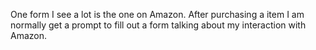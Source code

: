 One form I see a lot is the one on Amazon. After purchasing a item I am normally get a prompt to fill out a form talking about my interaction with Amazon.
